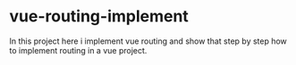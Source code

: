 # vue-routing-implement
 In this project here i implement vue routing and show that step by step how to implement routing in a vue project.
